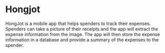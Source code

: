 # Hongjot

HongJot is a mobile app that helps spenders to track their expenses. Spenders can take a picture of their receipts and the app will extract the expense information from the image. The app will then store the expense information in a database and provide a summary of the expenses to the spender.
